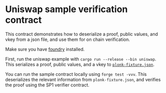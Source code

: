 # Uniswap sample verification contract

This contract demonstrates how to deserialize a proof, public values, and vkey from a json file, and use them for on chain verification. 

Make sure you have [foundry](https://github.com/foundry-rs/foundry) installed.

First, run the uniswap example with `cargo run --release --bin uniswap`. This serializes a proof, public values, and a vkey to [`plonk-fixture.json`](./src/fixtures/plonk-fixture.json).  

You can run the sample contract locally using `forge test -vvv`. This deserializes the relevant information from `plonk-fixture.json`, and verifies the proof using the SP1 verifier contract.